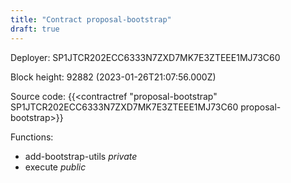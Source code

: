 ```yaml
---
title: "Contract proposal-bootstrap"
draft: true
---
```

Deployer: SP1JTCR202ECC6333N7ZXD7MK7E3ZTEEE1MJ73C60


 



Block height: 92882 (2023-01-26T21:07:56.000Z)

Source code: {{<contractref "proposal-bootstrap" SP1JTCR202ECC6333N7ZXD7MK7E3ZTEEE1MJ73C60 proposal-bootstrap>}}

Functions:

* add-bootstrap-utils _private_
* execute _public_
